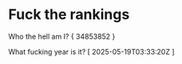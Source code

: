 # Fuck the rankings

Who the hell am I?
{ 34853852 }

What fucking year is it?
[ 2025-05-19T03:33:20Z ]
